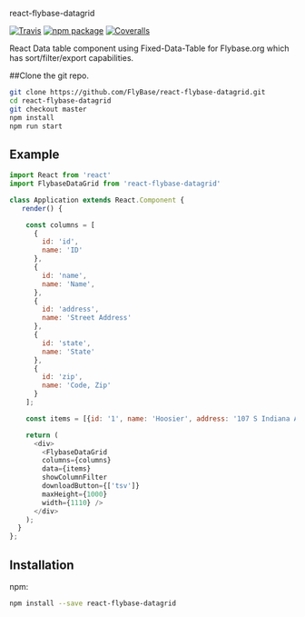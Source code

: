 react-flybase-datagrid

[![Travis][build-badge]][build]
[![npm package][npm-badge]][npm]
[![Coveralls][coveralls-badge]][coveralls]

React Data table component using Fixed-Data-Table for Flybase.org which has sort/filter/export capabilities.

##Clone the git repo.

```bash
git clone https://github.com/FlyBase/react-flybase-datagrid.git
cd react-flybase-datagrid 
git checkout master
npm install
npm run start
```
## Example
```javascript
import React from 'react'
import FlybaseDataGrid from 'react-flybase-datagrid'

class Application extends React.Component {
   render() {

    const columns = [
      {
        id: 'id',
        name: 'ID'
      }, 
      {
        id: 'name',
        name: 'Name',
      }, 
      {
        id: 'address',
        name: 'Street Address'
      }, 
      {
        id: 'state',
        name: 'State'
      }, 
      {
        id: 'zip',
        name: 'Code, Zip'
      }
    ];

    const items = [{id: '1', name: 'Hoosier', address: '107 S Indiana Ave', state: 'IN', zip: '47405'}];

    return (
      <div>
        <FlybaseDataGrid  
        columns={columns} 
        data={items}
        showColumnFilter
        downloadButton={['tsv']}
        maxHeight={1000}
        width={1110} />
      </div>
    );      
  }
};
```

## Installation

npm:
```bash
npm install --save react-flybase-datagrid
```

[build-badge]: https://img.shields.io/travis/user/repo/master.png?style=flat-square
[build]: https://travis-ci.org/user/repo

[npm-badge]: https://img.shields.io/npm/v/npm-package.png?style=flat-square
[npm]: https://www.npmjs.org/package/npm-package

[coveralls-badge]: https://img.shields.io/coveralls/user/repo/master.png?style=flat-square
[coveralls]: https://coveralls.io/github/user/repo
